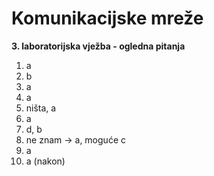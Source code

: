 # Komunikacijske mreže

**3. laboratorijska vježba - ogledna pitanja**

1. a
2. b
3. a
4. a
5. ništa, a
6. a
7. d, b 
8. ne znam -> a, moguće c
9. a
10. a (nakon)

